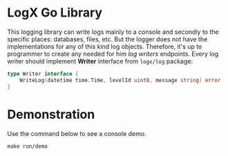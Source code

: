 # LogX Go Library

This logging library can write logs mainly to a console and secondly to the specific places: databases, files, etc. But the logger does not have the implementations for any of this kind log objects. Therefore, it's up to programmer to create any needed for him *log writers* endpoints. Every log writer should implement **Writer** interface from `logx/log` package:

``` Go
type Writer interface {
	WriteLog(datetime time.Time, levelId uint8, message string) error
}
```

# Demonstration

Use the command below to see a console demo.

```
make run/demo
```
